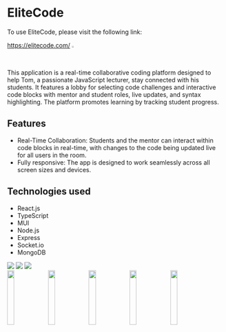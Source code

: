   <h1>EliteCode</h1>
  <p>To use EliteCode, please visit the following link:</p>
  <a href="https://o-pea-m2qy.onrender.com">https://elitecode.com/</a>
   <img src="https://res.cloudinary.com/dmmsf57ko/image/upload/v1733873001/EliteCode/rb0j9irxn3k4ealzywkl.png" width="1%" />
<p>This application is a real-time collaborative coding platform designed to help Tom, a passionate JavaScript lecturer, stay connected with his students. It features a lobby for selecting code challenges and interactive code blocks with mentor and student roles, live updates, and syntax highlighting. The platform promotes learning by tracking student progress.</p>
  <h2>Features</h2>
  <ul>
    <li>Real-Time Collaboration: Students and the mentor can interact within code blocks in real-time, with changes to the code being updated live for all users in the room.</li>
    <li>Fully responsive: The app is designed to work seamlessly across all screen sizes and devices.</li>
  </ul>


  <h2>Technologies used</h2>
  <ul>
    <li>React.js</li>
    <li>TypeScript</li>
    <li>MUI</li>
    <li>Node.js</li>
    <li>Express</li>
    <li>Socket.io</li>
    <li>MongoDB</li>
  </ul>
  <img src="https://res.cloudinary.com/dmmsf57ko/image/upload/v1688390117/WhatsApp_Image_2023-07-03_at_16.06.55_opabvb.jpg"/>
  <img src="https://res.cloudinary.com/dmmsf57ko/image/upload/v1688390118/WhatsApp_Image_2023-07-03_at_16.08.31_z3eubp.jpg"/>
  <img src="https://res.cloudinary.com/dmmsf57ko/image/upload/v1688390118/WhatsApp_Image_2023-07-03_at_16.06.17_yz12iz.jpg"/>
 <div>
 <img width="18%"  src="https://res.cloudinary.com/dmmsf57ko/image/upload/v1688390117/WhatsApp_Image_2023-07-03_at_16.09.51-removebg-preview_ztyuic.png"/>
 <img width="18%"  src="https://res.cloudinary.com/dmmsf57ko/image/upload/v1688390118/WhatsApp_Image_2023-07-03_at_16.09.17-removebg-preview_wpltjn.png"/>
 <img width="18%"  src="https://res.cloudinary.com/dmmsf57ko/image/upload/v1688390117/WhatsApp_Image_2023-07-03_at_16.09.31-removebg-preview_gcwvni.png"/>
 <img width="18%"  src="https://res.cloudinary.com/dmmsf57ko/image/upload/v1688390118/WhatsApp_Image_2023-07-03_at_16.12.20-removebg-preview_k2qk1b.png"/>
 <img width="18%"  src="https://res.cloudinary.com/dmmsf57ko/image/upload/v1688390118/WhatsApp_Image_2023-07-03_at_16.10.12-removebg-preview_bdhumm.png"/>
</div>
 
